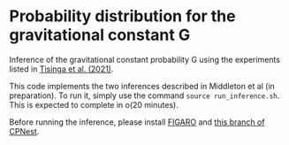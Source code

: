 # Probability distribution for the gravitational constant G
Inference of the gravitational constant probability G using the experiments listed in [Tisinga et al. (2021)](https://journals.aps.org/rmp/abstract/10.1103/RevModPhys.93.025010).

This code implements the two inferences described in Middleton et al (in preparation). To run it, simply use the command `source run_inference.sh`. This is expected to complete in o(20 minutes).

Before running the inference, please install [FIGARO](https://github.com/sterinaldi/figaro) and [this branch of CPNest](https://github.com/johnveitch/cpnest/tree/massively_parallel).
